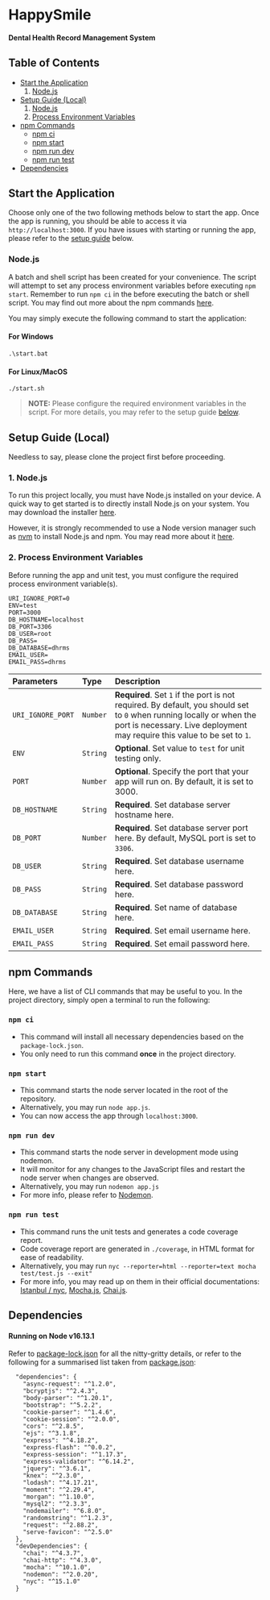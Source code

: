 # HappySmile

#### Dental Health Record Management System

## Table of Contents

-   [Start the Application](#start-the-application)
    1. [Node.js](#nodejs)
-   [Setup Guide (Local)](#setup-guide-local)
    1. [Node.js](#1-nodejs)
    2. [Process Environment Variables](#2-process-environment-variables)
-   [npm Commands](#npm-commands)
    -   [npm ci](#npm-ci)
    -   [npm start](#npm-start)
    -   [npm run dev](#npm-run-dev)
    -   [npm run test](#npm-run-test)
-   [Dependencies](#dependencies)

## Start the Application

Choose only one of the two following methods below to start the app. Once the app is running, you should be able to
access it via `http://localhost:3000`. If you have issues with starting or running the app, please refer to the
[setup guide](#setup-guide-local) below.

### Node.js

A batch and shell script has been created for your convenience. The script will attempt to set any process environment
variables before executing `npm start`. Remember to run `npm ci` in the before executing the batch or shell script. You
may find out more about the npm commands [here](#npm-commands).

You may simply execute the following command to start the application:

#### For Windows

```batch
.\start.bat
```

#### For Linux/MacOS

```shell
./start.sh
```

> **NOTE:** Please configure the required environment variables in the script. For more details, you may refer to the
> setup guide [below](#2-process-environment-variables).

## Setup Guide (Local)

Needless to say, please clone the project first before proceeding.

### 1. Node.js

To run this project locally, you must have Node.js installed on your device. A quick way to get started is to directly
install Node.js on your system. You may download the installer [here](https://nodejs.org/en/download/).

However, it is strongly recommended to use a Node version manager such
as [nvm](https://github.com/nvm-sh/nvm#installing-and-updating)
to install Node.js and npm. You may read more about
it [here](https://docs.npmjs.com/downloading-and-installing-node-js-and-npm).

### 2. Process Environment Variables

Before running the app and unit test, you must configure the required process environment variable(s).

```
URI_IGNORE_PORT=0
ENV=test
PORT=3000
DB_HOSTNAME=localhost
DB_PORT=3306
DB_USER=root
DB_PASS=
DB_DATABASE=dhrms
EMAIL_USER=
EMAIL_PASS=dhrms
```

| Parameters        | Type     | Description                                                                                                                                                                                       |
|:------------------|:---------|:--------------------------------------------------------------------------------------------------------------------------------------------------------------------------------------------------|
| `URI_IGNORE_PORT` | `Number` | **Required**. Set `1` if the port is not required. By default, you should set to `0` when running locally or when the port is necessary. Live deployment may require this value to be set to `1`. |
| `ENV`             | `String` | **Optional**. Set value to `test` for unit testing only.                                                                                                                                          |
| `PORT`            | `Number` | **Optional**. Specify the port that your app will run on. By default, it is set to 3000.                                                                                                          |
| `DB_HOSTNAME`     | `String` | **Required**. Set database server hostname here.                                                                                                                                                  |
| `DB_PORT`         | `Number` | **Required**. Set database server port here. By default, MySQL port is set to `3306`.                                                                                                             |
| `DB_USER`         | `String` | **Required**. Set database username here.                                                                                                                                                         |
| `DB_PASS`         | `String` | **Required**. Set database password here.                                                                                                                                                         |
| `DB_DATABASE`     | `String` | **Required**. Set name of database here.                                                                                                                                                          |
| `EMAIL_USER`      | `String` | **Required**. Set email username here.                                                                                                                                                            |
| `EMAIL_PASS`      | `String` | **Required**. Set email password here.                                                                                                                                                            |

## npm Commands

Here, we have a list of CLI commands that may be useful to you. In the project directory, simply open a terminal to run
the following:

### `npm ci`

-   This command will install all necessary dependencies based on the `package-lock.json`.
-   You only need to run this command <b>once</b> in the project directory.

### `npm start`

-   This command starts the node server located in the root of the repository.
-   Alternatively, you may run `node app.js`.
-   You can now access the app through `localhost:3000`.

### `npm run dev`

-   This command starts the node server in development mode using nodemon.
-   It will monitor for any changes to the JavaScript files and restart the node server when changes are observed.
-   Alternatively, you may run `nodemon app.js`
-   For more info, please refer to [Nodemon](https://github.com/remy/nodemon#nodemon).

### `npm run test`

-   This command runs the unit tests and generates a code coverage report.
-   Code coverage report are generated in `./coverage`, in HTML format for ease of readability.
-   Alternatively, you may run `nyc --reporter=html --reporter=text mocha test/test.js --exit"`
-   For more info, you may read up on them in their official documentations: [Istanbul / nyc](https://istanbul.js.org/), [Mocha.js](https://mochajs.org/), [Chai.js](https://www.chaijs.com/).

## Dependencies

#### Running on Node v16.13.1

Refer to [package-lock.json](./package-lock.json) for all the nitty-gritty details, or refer to the following for a
summarised list taken from [package.json](./package.json):

```json5
  "dependencies": {
    "async-request": "^1.2.0",
    "bcryptjs": "^2.4.3",
    "body-parser": "^1.20.1",
    "bootstrap": "^5.2.2",
    "cookie-parser": "^1.4.6",
    "cookie-session": "^2.0.0",
    "cors": "^2.8.5",
    "ejs": "^3.1.8",
    "express": "^4.18.2",
    "express-flash": "^0.0.2",
    "express-session": "^1.17.3",
    "express-validator": "^6.14.2",
    "jquery": "^3.6.1",
    "knex": "^2.3.0",
    "lodash": "^4.17.21",
    "moment": "^2.29.4",
    "morgan": "^1.10.0",
    "mysql2": "^2.3.3",
    "nodemailer": "^6.8.0",
    "randomstring": "^1.2.3",
    "request": "^2.88.2",
    "serve-favicon": "^2.5.0"
  },
  "devDependencies": {
    "chai": "^4.3.7",
    "chai-http": "^4.3.0",
    "mocha": "^10.1.0",
    "nodemon": "^2.0.20",
    "nyc": "^15.1.0"
  }
```
